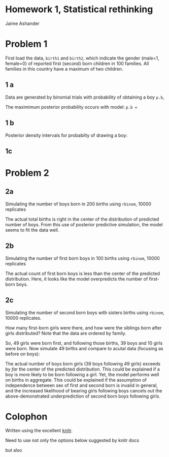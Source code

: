 # Homework 1, Statistical rethinking
 Jaime Ashander

<!--roptions dev=png,width=5,height=5 -->

<!--begin.rcode,echo=FALSE
require(bbmle)
require(rethinking)
require(ggplot2)
end.rcode-->

# Problem 1  

First load the data, `birth1` and `birth2`, which indicate the gender (male=1, female=0) of reported first (second) born children in 100 families.
All families in this country have a maximum of two children.

<!--begin.rcode problem1_setup, message=FALSE
data(homeworkch2) #
end.rcode-->

## 1 a

  Data are generated by binomial trials with probability of obtaining a boy `p.b`, 

<!--begin.rcode prob1a, message=FALSE
 p.b <- seq(from=0, to=1, length.out=1000)
 prior <- rep(1/1000, 1000)
 likelihood <- dbinom(sum(birth1)+sum(birth2), size=length(c(birth1,birth2)), prob=p.b) # likelihood of data given 1000 models (binomial success parameter)
 naive.posterior <- prior * likelihood
Max.post <- function(parameter, posterior){
	estimate=parameter[-log(posterior) == min(-log(posterior))]
	estimate
}
 pb.max <- Max.post(p.b, naive.posterior) 
end.rcode-->

  The maximimum posterior probability occurs with model: `p.b = `

<!--begin.rcode prob1a, message=FALSE, echo=FALSE
print(pb.max)
end.rcode-->


## 1 b

<!--begin.rcode prob1b, message=FALSE
# construct intervals
confint.bayes<-function(par.samples=param.ci, level=level){
  len <- length(par.samples)
  p <- (1-level)/2
  ## some code to construct labels, borrowed from RM's confint.quad
  lowlab <- paste(format(p * 100, nsmall = 1), "%", sep = "")
  hilab <- paste(format((1 - p) * 100, nsmall = 1), "%", sep = "")
  ## find the indices to pull out of the par.samples
  low <- round(len*p)
  up <- round(len*(1-p))
  ci <- data.frame(col1=par.samples[low], col2=par.samples[up])
  colnames(ci) = c(lowlab, hilab)
  ci
 }

# construct table like precis
Precis.bayes<-function (parameter, posterior, param.ci=NA, level=0.95)
{
  # param.ci = an ordered set of samples TODO: change to do resampling 
  result <- data.frame(est=Max.post(parameter, posterior))
  colnames(result) <- c("Estimate")
  if (length(param.ci)>10){
        ci <- confint.bayes(par.samples=param.ci, level=level)
        result <- cbind(result, ci)
    }
   result
}

p.b.sample <- sample(p.b, size=1e4, replace=TRUE, prob=naive.posterior)
p.b.sample <- p.b.sample[order(p.b.sample)]

CItypes = c(0.5, 0.9, 0.95)
fit.bayes = as.data.frame(t(sapply(CItypes, function(x){unlist(Precis.bayes(p.b, posterior=naive.posterior, param.ci=p.b.sample, level=x))})))
names(fit.bayes)[2:3] = c("lower", "upper")
fit.bayes$Interval.width = as.character(CItypes)
end.rcode-->

Posterior density intervals for probabilty of drawing a boy:
  
<!--begin.rcode prob1btab, message=FALSE, echo=FALSE
fit.bayes
end.rcode-->

## 1c

<!--begin.rcode prob1c, message=FALSE
births = c(birth1, birth2)
pb.ml =  mle2(y ~ dbinom(size=length(births), prob=pb), data=list(y=sum(births)), start=list(pb=0.5))
CItypes = c(0.5, 0.9, 0.95)
fit.ml = as.data.frame(t(sapply(CItypes, function(x){unlist(precis(pb.ml, level=x))})))
names(fit.ml)[3:4] = c("lower", "upper")
fit.ml$Interval.width = as.character(CItypes)
fit.ml$`Std. Error` = NULL
end.rcode-->

<!--begin.rcode prob1ctab, message=FALSE, echo=FALSE
fit.ml
end.rcode-->

<!--begin.rcode prob1a_fig, message=FALSE, fig=TRUE
fit.bayes$type = "Bayes"
fit.ml$type = "Max. Lik."
fit.both = rbind(fit.bayes, fit.ml)
fit.both$Interval.width = as.factor(fit.both$Interval.width)
#melt.m = melt(fit.ml, id.vars=c('Interval.width', 'lower', 'upper'))
#tmp =melt(tot, id.vars=c('type', 'Interval.width', 'variable'))

g = ggplot(fit.both)
g + geom_pointrange(aes(Interval.width, Estimate, ymin=lower, ymax=upper, color=type), position=position_dodge(width=0.1))
#dat = data.frame(prior=prior, likelihood=likelihood, posterior=naive.posterior, probability.boy=p.b)
#g = ggplot(dat)+geom_vline(xintercept=pb.max,color='red') + geom_vline(xintercept=post.50,color='blue')

end.rcode-->
  
# Problem 2

## 2a

 Simulating the number of boys born in 200 births using `rbinom`, 10000 replicates

<!--begin.rcode prob2a, message=FALSE, echo=FALSE,fig=TRUE
# define a function to use in simulations 
Num.boys <- function(p.b.this, n.total){
  births.this <- rbinom(n=n.total, size=1, prob=p.b.this)
  return(sum(births.this))
}

p.b.sims  <- sample(p.b, size=1e4, replace=TRUE, prob=naive.posterior)
boys.sims <- sapply(p.b.sims, function(x){ Num.boys(x, 200)})
dens(boys.sims)
abline(v=sum(c(birth1,birth2)),lwd=3, col='red')
end.rcode-->

  The actual total births is right in the center of the distribution of predicted number of boys.
From this use of posterior predictive simulation, the model seems to fit the data well.


## 2b

 Simulating the number of first born boys in 100 births using `rbinom`, 10000 replicates

<!--begin.rcode prob2b, message=FALSE, echo=FALSE,fig=TRUE
p.b.sims  <- sample(p.b, size=1e4, replace=TRUE, prob=naive.posterior)
fb.boys.sims <- sapply(p.b.sims, function(x){ Num.boys(x, 100)})
dens(fb.boys.sims)
abline(v=sum(c(birth1)),lwd=3, col='red')
end.rcode-->

  The actual count of first born boys is less than the center of the predicted distribution.
Here, it looks like the model overpredicts the number of first-born boys.


## 2c

 Simulating the number of second born boys with sisters births using `rbinom`, 10000 replicates.

How many first-born girls were there, and how were the siblings born after girls distributed?
Note that the data are ordered by family.

<!--begin.rcode prob2c, message=FALSE, echo=FALSE
birth.pg = birth2[birth1==0]
print(length(birth.pg))
end.rcode-->
  
So, 49 girls were born first, and following those births, 39 boys and 10 girls were born. 
Now simulate 49 births and compare to acutal data (focusing as before on boys):

<!--begin.rcode prob2c, message=FALSE, echo=FALSE,fig=TRUE
p.b.sims  <- sample(p.b, size=1e4, replace=TRUE, prob=naive.posterior)
pg.sims <- sapply(p.b.sims, function(x){ Num.boys(x, 49)})
dens(pg.sims)
abline(v=sum(c(birth.pg)),lwd=3, col='red')
end.rcode-->

  The actual number of boys born girls (39 boys following 49 girls) exceeds by  _far_ the center of the predicted distribution.
This could be explained if a boy is more likely to be born following a girl.
Yet, the model performs well on births in aggregate.
This could be explained if the assumption of independence between sex of first and second born is invalid in general, and the increased likelihood of bearing girls following boys cancels out the above-demonstrated underprediction of second born boys following girls.



  
# Colophon 

Written using the excellent [knitr](http://yihui.github.com/knitr/).

Need to use not only the options below suggested by knitr docs

<!--begin.rcode eval=FALSE
opts_knit$set(base.url="https://github.com/ashander/stat-rethink/raw/master/")
end.rcode-->

but also 

<!--begin.rcode eval=FALSE
opts_knit$set(out.format='gfm')
end.rcode-->

